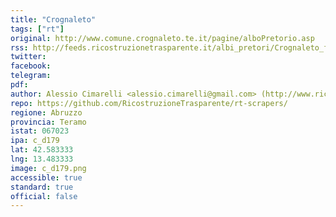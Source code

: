 ```yaml
---
title: "Crognaleto"
tags: ["rt"]
original: http://www.comune.crognaleto.te.it/pagine/alboPretorio.asp
rss: http://feeds.ricostruzionetrasparente.it/albi_pretori/Crognaleto_feed.xml
twitter: 
facebook: 
telegram: 
pdf: 
author: Alessio Cimarelli <alessio.cimarelli@gmail.com> (http://www.ricostruzionetrasparente.it)
repo: https://github.com/RicostruzioneTrasparente/rt-scrapers/
regione: Abruzzo
provincia: Teramo
istat: 067023
ipa: c_d179
lat: 42.583333
lng: 13.483333
image: c_d179.png
accessible: true
standard: true
official: false
---
```


